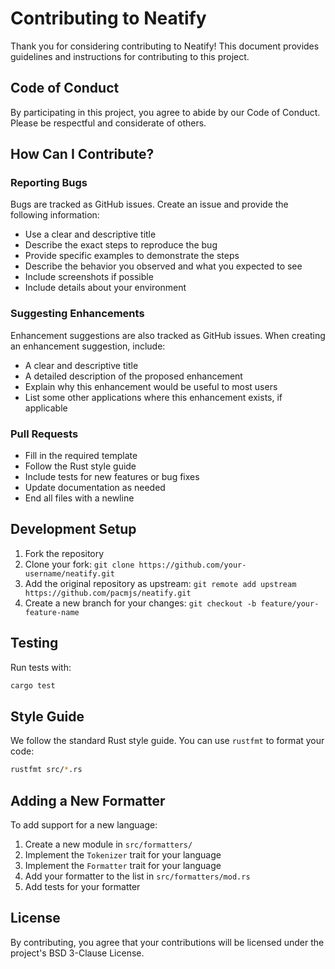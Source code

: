 # Contributing to Neatify

Thank you for considering contributing to Neatify! This document provides guidelines and instructions for contributing to this project.

## Code of Conduct

By participating in this project, you agree to abide by our Code of Conduct. Please be respectful and considerate of others.

## How Can I Contribute?

### Reporting Bugs

Bugs are tracked as GitHub issues. Create an issue and provide the following information:

- Use a clear and descriptive title
- Describe the exact steps to reproduce the bug
- Provide specific examples to demonstrate the steps
- Describe the behavior you observed and what you expected to see
- Include screenshots if possible
- Include details about your environment

### Suggesting Enhancements

Enhancement suggestions are also tracked as GitHub issues. When creating an enhancement suggestion, include:

- A clear and descriptive title
- A detailed description of the proposed enhancement
- Explain why this enhancement would be useful to most users
- List some other applications where this enhancement exists, if applicable

### Pull Requests

- Fill in the required template
- Follow the Rust style guide
- Include tests for new features or bug fixes
- Update documentation as needed
- End all files with a newline

## Development Setup

1. Fork the repository
2. Clone your fork: `git clone https://github.com/your-username/neatify.git`
3. Add the original repository as upstream: `git remote add upstream https://github.com/pacmjs/neatify.git`
4. Create a new branch for your changes: `git checkout -b feature/your-feature-name`

## Testing

Run tests with:

```bash
cargo test
```

## Style Guide

We follow the standard Rust style guide. You can use `rustfmt` to format your code:

```bash
rustfmt src/*.rs
```

## Adding a New Formatter

To add support for a new language:

1. Create a new module in `src/formatters/`
2. Implement the `Tokenizer` trait for your language
3. Implement the `Formatter` trait for your language
4. Add your formatter to the list in `src/formatters/mod.rs`
5. Add tests for your formatter

## License

By contributing, you agree that your contributions will be licensed under the project's BSD 3-Clause License.
